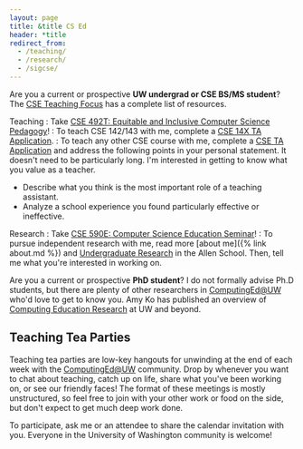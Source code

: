 ```yaml
---
layout: page
title: &title CS Ed
header: *title
redirect_from:
  - /teaching/
  - /research/
  - /sigcse/
---
```


Are you a current or prospective **UW undergrad or CSE BS/MS student**? The [CSE Teaching Focus](https://docs.google.com/document/d/1s_NOnBeXRqzxYkUaGz7aUbGA1fLy87sMfINpFO01Myo/edit?usp=sharing) has a complete list of resources.

Teaching
: Take [CSE 492T: Equitable and Inclusive Computer Science Pedagogy](https://courses.cs.washington.edu/courses/cse492t/)!
: To teach CSE 142/143 with me, complete a [CSE 14X TA Application](http://courses.cs.washington.edu/courses/cse14x/ta/).
: To teach any other CSE course with me, complete a [CSE TA Application](https://ta.cs.washington.edu/apply/) and address the following points in your personal statement. It doesn't need to be particularly long. I'm interested in getting to know what you value as a teacher.
  - Describe what you think is the most important role of a teaching assistant.
  - Analyze a school experience you found particularly effective or ineffective.

Research
: Take [CSE 590E: Computer Science Education Seminar](https://courses.cs.washington.edu/courses/cse590e/)!
: To pursue independent research with me, read more [about me]({% link about.md %}) and [Undergraduate Research](https://www.cs.washington.edu/academics/ugrad/enrichment/research) in the Allen School. Then, tell me what you're interested in working on.

Are you a current or prospective **PhD student**? I do not formally advise Ph.D students, but there are plenty of other researchers in [ComputingEd@UW](https://computinged.uw.edu/) who'd love to get to know you. Amy Ko has published an overview of [Computing Education Research](https://faculty.washington.edu/ajko/cer) at UW and beyond.

## Teaching Tea Parties

Teaching tea parties are low-key hangouts for unwinding at the end of each week with the [ComputingEd@UW](https://computinged.uw.edu/) community. Drop by whenever you want to chat about teaching, catch up on life, share what you've been working on, or see our friendly faces! The format of these meetings is mostly unstructured, so feel free to join with your other work or food on the side, but don't expect to get much deep work done.

To participate, ask me or an attendee to share the calendar invitation with you. Everyone in the University of Washington community is welcome!
